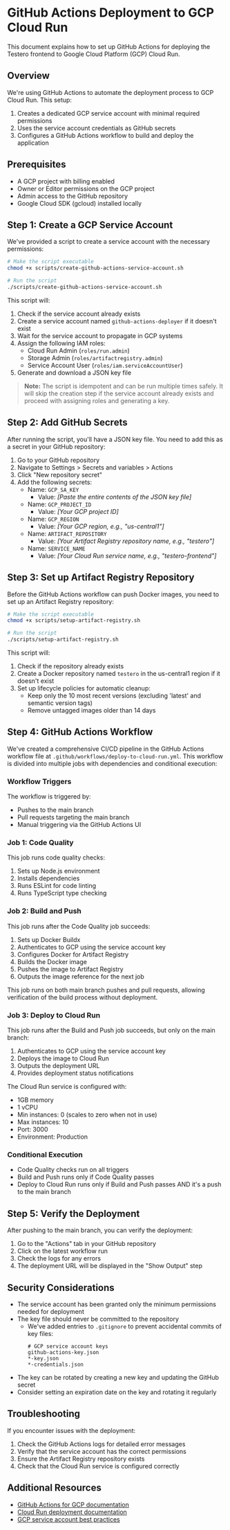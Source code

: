 # GitHub Actions Deployment to GCP Cloud Run

This document explains how to set up GitHub Actions for deploying the Testero frontend to Google Cloud Platform (GCP) Cloud Run.

## Overview

We're using GitHub Actions to automate the deployment process to GCP Cloud Run. This setup:

1. Creates a dedicated GCP service account with minimal required permissions
2. Uses the service account credentials as GitHub secrets
3. Configures a GitHub Actions workflow to build and deploy the application

## Prerequisites

- A GCP project with billing enabled
- Owner or Editor permissions on the GCP project
- Admin access to the GitHub repository
- Google Cloud SDK (gcloud) installed locally

## Step 1: Create a GCP Service Account

We've provided a script to create a service account with the necessary permissions:

```bash
# Make the script executable
chmod +x scripts/create-github-actions-service-account.sh

# Run the script
./scripts/create-github-actions-service-account.sh
```

This script will:
1. Check if the service account already exists
2. Create a service account named `github-actions-deployer` if it doesn't exist
3. Wait for the service account to propagate in GCP systems
4. Assign the following IAM roles:
   - Cloud Run Admin (`roles/run.admin`)
   - Storage Admin (`roles/artifactregistry.admin`)
   - Service Account User (`roles/iam.serviceAccountUser`)
5. Generate and download a JSON key file

> **Note:** The script is idempotent and can be run multiple times safely. It will skip the creation step if the service account already exists and proceed with assigning roles and generating a key.

## Step 2: Add GitHub Secrets

After running the script, you'll have a JSON key file. You need to add this as a secret in your GitHub repository:

1. Go to your GitHub repository
2. Navigate to Settings > Secrets and variables > Actions
3. Click "New repository secret"
4. Add the following secrets:
   - Name: `GCP_SA_KEY`
     - Value: *[Paste the entire contents of the JSON key file]*
   - Name: `GCP_PROJECT_ID`
     - Value: *[Your GCP project ID]*
   - Name: `GCP_REGION`
     - Value: *[Your GCP region, e.g., "us-central1"]*
   - Name: `ARTIFACT_REPOSITORY`
     - Value: *[Your Artifact Registry repository name, e.g., "testero"]*
   - Name: `SERVICE_NAME`
     - Value: *[Your Cloud Run service name, e.g., "testero-frontend"]*

## Step 3: Set up Artifact Registry Repository

Before the GitHub Actions workflow can push Docker images, you need to set up an Artifact Registry repository:

```bash
# Make the script executable
chmod +x scripts/setup-artifact-registry.sh

# Run the script
./scripts/setup-artifact-registry.sh
```

This script will:
1. Check if the repository already exists
2. Create a Docker repository named `testero` in the us-central1 region if it doesn't exist
3. Set up lifecycle policies for automatic cleanup:
   - Keep only the 10 most recent versions (excluding 'latest' and semantic version tags)
   - Remove untagged images older than 14 days

## Step 4: GitHub Actions Workflow

We've created a comprehensive CI/CD pipeline in the GitHub Actions workflow file at `.github/workflows/deploy-to-cloud-run.yml`. This workflow is divided into multiple jobs with dependencies and conditional execution:

### Workflow Triggers

The workflow is triggered by:
- Pushes to the main branch
- Pull requests targeting the main branch
- Manual triggering via the GitHub Actions UI

### Job 1: Code Quality

This job runs code quality checks:
1. Sets up Node.js environment
2. Installs dependencies
3. Runs ESLint for code linting
4. Runs TypeScript type checking

### Job 2: Build and Push

This job runs after the Code Quality job succeeds:
1. Sets up Docker Buildx
2. Authenticates to GCP using the service account key
3. Configures Docker for Artifact Registry
4. Builds the Docker image
5. Pushes the image to Artifact Registry
6. Outputs the image reference for the next job

This job runs on both main branch pushes and pull requests, allowing verification of the build process without deployment.

### Job 3: Deploy to Cloud Run

This job runs after the Build and Push job succeeds, but only on the main branch:
1. Authenticates to GCP using the service account key
2. Deploys the image to Cloud Run
3. Outputs the deployment URL
4. Provides deployment status notifications

The Cloud Run service is configured with:
- 1GB memory
- 1 vCPU
- Min instances: 0 (scales to zero when not in use)
- Max instances: 10
- Port: 3000
- Environment: Production

### Conditional Execution

- Code Quality checks run on all triggers
- Build and Push runs only if Code Quality passes
- Deploy to Cloud Run runs only if Build and Push passes AND it's a push to the main branch

## Step 5: Verify the Deployment

After pushing to the main branch, you can verify the deployment:

1. Go to the "Actions" tab in your GitHub repository
2. Click on the latest workflow run
3. Check the logs for any errors
4. The deployment URL will be displayed in the "Show Output" step

## Security Considerations

- The service account has been granted only the minimum permissions needed for deployment
- The key file should never be committed to the repository
  - We've added entries to `.gitignore` to prevent accidental commits of key files:
    ```
    # GCP service account keys
    github-actions-key.json
    *-key.json
    *-credentials.json
    ```
- The key can be rotated by creating a new key and updating the GitHub secret
- Consider setting an expiration date on the key and rotating it regularly

## Troubleshooting

If you encounter issues with the deployment:

1. Check the GitHub Actions logs for detailed error messages
2. Verify that the service account has the correct permissions
3. Ensure the Artifact Registry repository exists
4. Check that the Cloud Run service is configured correctly

## Additional Resources

- [GitHub Actions for GCP documentation](https://github.com/google-github-actions/auth)
- [Cloud Run deployment documentation](https://cloud.google.com/run/docs/deploying)
- [GCP service account best practices](https://cloud.google.com/iam/docs/best-practices-for-managing-service-account-keys)
